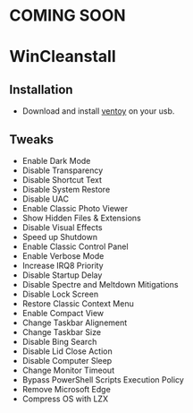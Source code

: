 # COMING SOON
# WinCleanstall
## Installation
* Download and install [ventoy](https://github.com/ventoy/Ventoy/releases/latest) on your usb.
## Tweaks
* Enable Dark Mode
* Disable Transparency
* Disable Shortcut Text
* Disable System Restore
* Disable UAC
* Enable Classic Photo Viewer
* Show Hidden Files & Extensions
* Disable Visual Effects
* Speed up Shutdown
* Enable Classic Control Panel
* Enable Verbose Mode
* Increase IRQ8 Priority
* Disable Startup Delay
* Disable Spectre and Meltdown Mitigations
* Disable Lock Screen
* Restore Classic Context Menu
* Enable Compact View
* Change Taskbar Alignement
* Change Taskbar Size
* Disable Bing Search
* Disable Lid Close Action
* Disable Computer Sleep
* Change Monitor Timeout
* Bypass PowerShell Scripts Execution Policy
* Remove Microsoft Edge
* Compress OS with LZX
